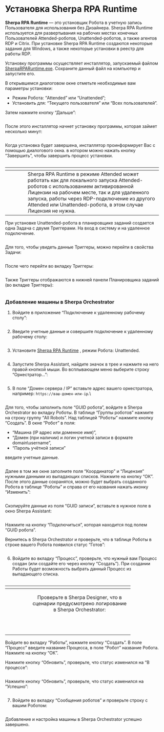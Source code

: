 # Установка Sherpa RPA Runtime

**Sherpa RPA Runtime** — это установщик Робота в учетную запись Пользователя для использования без Дизайнера. Sherpa RPA Runtime используется для развертывания на рабочих местах конечных Пользователей Attended-роботов, Unattended-роботов, а также агентов RDP и Citrix. При установке Sherpa RPA Runtime создаются некоторые задания для Windows, а также некоторые установки в реестр для работы RDP.

Установку программы осуществляет инсталлятор, запускаемый файлом [SherpaRPARuntime.exe](https://sherparpa.ru/downloads/SherpaRPARuntime.exe). Сохраните данный файл на компьютер и запустите его.&#x20;

В открывшемся диалоговом окне отметьте необходимые вам параметры установки:

* Режим Робота: “Attended” или “Unattended”;
* Установить для: “Текущего пользователя” или “Всех пользователей”.

Затем нажмите кнопку “Дальше”:

<figure><img src="../../.gitbook/assets/изображение (1) (1) (1) (1).png" alt=""><figcaption></figcaption></figure>

После этого инсталлятор начнет установку программы, которая займет несколько минут:

<figure><img src="../../.gitbook/assets/изображение (1) (1) (1) (1) (1).png" alt=""><figcaption></figcaption></figure>

Когда установка будет завершена, инсталлятор проинформирует Вас с помощью диалогового окна. в котором можно нажать кнопку “Завершить”, чтобы завершить процесс установки.

<figure><img src="../../.gitbook/assets/изображение (2) (1) (1).png" alt=""><figcaption></figcaption></figure>

<table data-header-hidden><thead><tr><th width="50"></th><th></th></tr></thead><tbody><tr><td><img src="https://lh7-rt.googleusercontent.com/docsz/AD_4nXdQDL839etRbMq_WnhDH2Cpc3EczsLiEc-9_tlcovPw79DZvQ5IOU4ORZ9qJI0UByRIStfcKHVDQ1t691kcoje1IXJJmURoZoHwSOFJcVrgZRiX9A764ne83DQwdIXH6yCKYqf2Wg?key=Xplr0gVoyx3tqpkkXjZLx1lq" alt="" data-size="line"></td><td>Sherpa RPA Runtime в режиме Attended может работать как для локального запуска Attended-роботов с использованием активированной Лицензии на рабочем месте, так и для удаленного запуска, работы через RDP-подключение из другого Attended или Unattended-робота, в этом случае Лицензия не нужна.</td></tr></tbody></table>

При установке Unattended-робота в планировщике заданий создается одна Задача с двумя Триггерами. На вход в систему и на удаленное подключение.&#x20;

<figure><img src="../../.gitbook/assets/Безымянный12.png" alt=""><figcaption></figcaption></figure>

Для того, чтобы увидеть данные Триггеры, можно перейти в свойства Задачи:

<figure><img src="../../.gitbook/assets/Безымянный13.png" alt=""><figcaption></figcaption></figure>

После чего перейти во вкладку Триггеры:

<figure><img src="../../.gitbook/assets/Безымянный14.png" alt=""><figcaption></figcaption></figure>

Также Триггеры отображаются в нижней панели Планировщика заданий (во вкладке Триггеры):

<figure><img src="../../.gitbook/assets/Безымянный15.png" alt=""><figcaption></figcaption></figure>

### Добавление машины в Sherpa Orchestrator

1. Войдите в приложение “Подключение к удаленному рабочему столу”:

<figure><img src="https://lh7-rt.googleusercontent.com/docsz/AD_4nXf2-ay3til9gk1zSYVh1ufTSUdITYMAtliGDd7U1TMcRdGR5AtCG-6W6V5E0dO0Sv_1pG-lgmbStwrdVcUXZZQ1tsUaLEHrqqWOMHnok2bQJDxWw_yraYo2DIxsNhkpDgjhziE4?key=VMUG93e2rYGRb3dj-wST4aPm" alt=""><figcaption></figcaption></figure>

2. Введите учетные данные и совершите подключение к удаленному рабочему столу:

<figure><img src="https://lh7-rt.googleusercontent.com/docsz/AD_4nXd4rQjfo3PKT5L1wcTiZReAiEHq2zOPHinDDIDx-J3U3vYBBX3LWvGoZs_zauYsgAwgryKlxo31aJNCM8VpYyUB8afE8ZPDt63IkL0nUNczGIUGJSp45Ba6z6IAzn8TgkQKfnc-AQ?key=VMUG93e2rYGRb3dj-wST4aPm" alt=""><figcaption></figcaption></figure>

3. Установите [Sherpa RPA Runtime](https://docs.sherparpa.ru/sherpa-orchestrator/razvertyvanie-platformy-pod-upravleniem-orkestratora/ustanovka-sherpa-rpa-runtime) , режим Робота: Unattended.

<figure><img src="https://lh7-rt.googleusercontent.com/docsz/AD_4nXe6ICV9QU_Fxi7OwBpO_DS0d6s1xtVc0Sm6-iojoI7aLQZIEf6kBK6RJJt3xKNqViaAd43w4O2Mfnw3toIcFfVB4-zgqAFJHHQZyuaM1ifPqMo3M1kMNSFu0TA8QhR_96ES8wD0?key=VMUG93e2rYGRb3dj-wST4aPm" alt=""><figcaption></figcaption></figure>

4. Запустите Sherpa Assistant, найдите значок в трее и нажмите на него правой кнопкой мыши. Во всплывающем меню выберите строку “Оркестратор…”:

<figure><img src="https://lh7-rt.googleusercontent.com/docsz/AD_4nXc7Ef9SStdENXp-yEBoQ5_jYX_tTwivJyZI3JB84vfh-k3VFM9Id8bGY5-kguUq9N0DlS_CSk1_J6uuFDdmShO2WeE2M0CijaiaM7CpdmKRJe2THll1byt8qd-Q2myDYsfLfWUneQ?key=VMUG93e2rYGRb3dj-wST4aPm" alt=""><figcaption></figcaption></figure>

5.  В поле “Домен сервера / IP” вставьте адрес вашего оркестратора, например: `https://ваш-домен-или-ip`.\


    <figure><img src="https://lh7-rt.googleusercontent.com/docsz/AD_4nXe_rrUOeb-1xaMiplUUByNO9lod37cEWJ9jKf_WkAbFiYy8wgNrPDxhvNMDYN_euMUpBnBWT1o0Ls2rXHnndJeDlDbarBvgN9kvuZNtDZP6V9G5qM3RGyLvsZiZZLpUeBtzXVzj1Q?key=VMUG93e2rYGRb3dj-wST4aPm" alt=""><figcaption></figcaption></figure>

Для того, чтобы заполнить поле “GUID робота”, войдите в Sherpa Orchestrator во вкладку Роботы. В таблице “Группы роботов” нажмите на строку группу “All Robots”. Над таблицей “Роботы” нажмите кнопку “Создать”. В окне “Робот” в поля:

* “Машина (IP адрес или доменное имя)”,&#x20;
* “Домен (при наличии) и логин учетной записи в формате domain\username”,
* “Пароль учётной записи”

введите учетные данные.

<figure><img src="https://lh7-rt.googleusercontent.com/docsz/AD_4nXfj_isV9TT6qrGpxhQnZvId_CSZd-nH7d2AFC7GMfesHUzdsrCaaR6LJOGPkkfzZx14uGcr5fWIV6Eyl77IfLFw_VRREUK7FBGKZMJJzl-kNxYpdTPnD2HQdZZIFVt965PrgBJ0?key=VMUG93e2rYGRb3dj-wST4aPm" alt=""><figcaption></figcaption></figure>

Далее в том же окне заполните поля “Координатор” и “Лицензия” нужными данными из выпадающих списков. Нажмите на кнопку “ОК”. После этого данные сохранятся, можно будет выбрать созданного Робота в таблице “Роботы” и справа от его названия нажать иконку “Изменить”:

<figure><img src="https://lh7-rt.googleusercontent.com/docsz/AD_4nXf5kPNhBqwOBl32gacOIAC2CgAFKIvMmsmDWF8fEOomP5nyd1Qco2M27mxUZ2_O_K2fcSIJJjNmyiw-pzThtY2ZOtGCt0AMOznhQjR2ADw82BlynX1_c6lMVP0r9a_kdzlfP6jB?key=VMUG93e2rYGRb3dj-wST4aPm" alt=""><figcaption></figcaption></figure>

Скопируйте данные из поля “GUID записи”, вставьте в нужное поле в окно Sherpa Assistant:

<figure><img src="https://lh7-rt.googleusercontent.com/docsz/AD_4nXdwO3VYPEmnbsoiQGl_CaTSmF_BufMR2wljPvYhjF9x9bPhZBVtMjfMyAzoYGsAgwEBUKEhfRtey24S2ZnKcsQxlO0gIO8pm0NuPS--VKxzIiwRV7KlnL0pz7oKhwQ1etkF4l3GlQ?key=VMUG93e2rYGRb3dj-wST4aPm" alt=""><figcaption></figcaption></figure>

Нажмите на кнопку “Подключиться”, которая находится под полем “GUID робота”.

Вернитесь в Sherpa Orchestrator и проверьте, что в таблице Роботы в строке вашего Робота появился статус “Готов”:

<figure><img src="https://lh7-rt.googleusercontent.com/docsz/AD_4nXeVHYgkVQjNzSRxT_zYn5U_jmFzI-bb4dXwCE5XJHUPXJtSvuYPLvJnl2YhL_2QFuGIrU-1MIhsXSpAG9z6hE0Mw2GGY9Dzrf0dlgFwMpwtfLDOoP2yYbRRpu0LpXrjFcNSE9zD?key=VMUG93e2rYGRb3dj-wST4aPm" alt=""><figcaption></figcaption></figure>

6. Войдите во вкладку “Процесс”, проверьте, что нужный вам Процесс создан (или создайте его через кнопку “Создать”). При создании Работы будет возможность выбрать данный Процесс из выпадающего списка.

<figure><img src="https://lh7-rt.googleusercontent.com/docsz/AD_4nXfGhQgSCayaipPxD0FQBFbx9EynMa9JpopTHxyshK0pqMcQvAAyJpgNNOLV1laSTrr_rItC__UX0UUBObPtxUtHq1GedgtDSkb8xovzdqBuWv0PQtaEgDux3Cy82hx6wT8nTW2mpA?key=VMUG93e2rYGRb3dj-wST4aPm" alt=""><figcaption></figcaption></figure>

<table data-header-hidden><thead><tr><th width="61"></th><th width="318" align="center"></th></tr></thead><tbody><tr><td><img src="https://lh7-rt.googleusercontent.com/docsz/AD_4nXeynomjcePhOOrO_HeLF5y-7owrRvZ27QuQEmC086yBpqIfZUrEF6SK0jePQ3GT6G9kwyqAP8dChkcpb9Z75ldeNNvNhQ8NBqB-4iQdKzu95-wOWPB-aVGV69Qa7sXReS4R8b0Y?key=VMUG93e2rYGRb3dj-wST4aPm" alt="" data-size="line"></td><td align="center"><p>Проверьте в Sherpa Designer, что в сценарии предусмотрено логирование в Sherpa Orchestrator:</p><p><img src="https://lh7-rt.googleusercontent.com/docsz/AD_4nXcQlkjxRqmVY4c-6Cl0bH-W3LxcWpRrlW2nxQQ85KPD9en3CkZrMTunCAGof9n_arjGIJTJFOtR9WxZ2NSVkFrLurGBcLd7DKb4cCSSRHlITs3MkUw0qMQ0Uklc3K8pdepTAI3hcA?key=VMUG93e2rYGRb3dj-wST4aPm" alt="" data-size="original"></p><p><br></p></td></tr></tbody></table>

Войдите во вкладку “Работы”, нажмите кнопку “Создать”. В поле “Процесс” введите название Процесса, в поле “Робот” название Робота. Нажмите на кнопку “ОК”.

Нажмите кнопку “Обновить”, проверьте, что статус изменился на “В процессе”:

<figure><img src="https://lh7-rt.googleusercontent.com/docsz/AD_4nXc09nT1ogdZXhbIai7qKJbOzesoFRLdmdLlxhfn_wnjJvxh0xkdBa6Y4kmxEZP47qNN7wB3eCWdLmIbcgzWgKZmxjQcG_qKQQVdnQEG8fiFX5P0BvGsXimgYUW8SPMygdh1RbSIqg?key=VMUG93e2rYGRb3dj-wST4aPm" alt=""><figcaption></figcaption></figure>

Нажмите кнопку “Обновить”, проверьте, что статус изменился на “Успешно”:

<figure><img src="https://lh7-rt.googleusercontent.com/docsz/AD_4nXcJETMNUIRF7xTJaWXi18NYEiSKpF_CapdG-kgmon1HjTeMMicbKQ_Nzl4is2UfAvV7IC_S92XAy0nmmaaC2iWSu43xc1k9WgXmOjrSvNkeMLAE1_Orr7YGeh-lCuPlCrHeZbFnJg?key=VMUG93e2rYGRb3dj-wST4aPm" alt=""><figcaption></figcaption></figure>

7. Войдите во вкладку “Сообщения роботов” и проверьте строку с вашим Роботом:

<figure><img src="https://lh7-rt.googleusercontent.com/docsz/AD_4nXd4lUhJOOuAnNGW-CM8e4TUEPXyGwxp4qTGQjEXkhYRfbmjCiT3Zo6o3QzOIBA1_NA19ED1uTWiSLoDwhNWlUbdI893DgUZWMkRabrdzyi4X-dKPvSHl34bwIMSjTpljzXh-4Om?key=VMUG93e2rYGRb3dj-wST4aPm" alt=""><figcaption></figcaption></figure>

Добавление и настройка машины в Sherpa Orchestrator успешно завершено.
